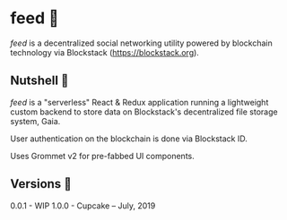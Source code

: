 # feed 🌱
*feed* is a decentralized social networking utility powered by blockchain technology via Blockstack (https://blockstack.org).

## Nutshell 🌰
*feed* is a "serverless" React & Redux application running a lightweight custom backend to store data on Blockstack's decentralized file storage system, Gaia.

User authentication on the blockchain is done via Blockstack ID.

Uses Grommet v2 for pre-fabbed UI components.

## Versions 📜

0.0.1 - WIP
1.0.0 - Cupcake – July, 2019